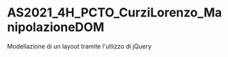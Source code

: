 # AS2021_4H_PCTO_CurziLorenzo_ManipolazioneDOM
Modellazione di un layout tramite l'utlizzo di jQuery

